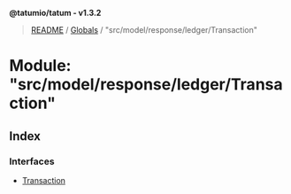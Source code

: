 **@tatumio/tatum - v1.3.2**

> [README](../README.md) / [Globals](../globals.md) / "src/model/response/ledger/Transaction"

# Module: "src/model/response/ledger/Transaction"

## Index

### Interfaces

* [Transaction](../interfaces/_src_model_response_ledger_transaction_.transaction.md)
